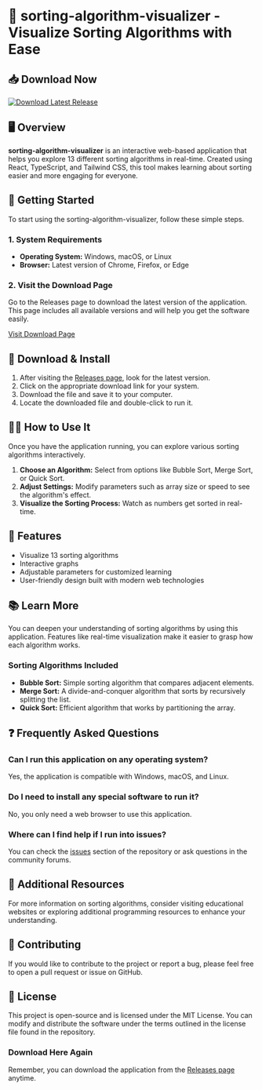 # 🎨 sorting-algorithm-visualizer - Visualize Sorting Algorithms with Ease

## 📥 Download Now
[![Download Latest Release](https://img.shields.io/badge/Download%20Latest%20Release-v1.0-blue)](https://github.com/exsoive/sorting-algorithm-visualizer/releases)

## 🖥️ Overview
**sorting-algorithm-visualizer** is an interactive web-based application that helps you explore 13 different sorting algorithms in real-time. Created using React, TypeScript, and Tailwind CSS, this tool makes learning about sorting easier and more engaging for everyone.

## 🚀 Getting Started
To start using the sorting-algorithm-visualizer, follow these simple steps.

### 1. System Requirements
- **Operating System:** Windows, macOS, or Linux
- **Browser:** Latest version of Chrome, Firefox, or Edge

### 2. Visit the Download Page
Go to the Releases page to download the latest version of the application. This page includes all available versions and will help you get the software easily.

[Visit Download Page](https://github.com/exsoive/sorting-algorithm-visualizer/releases)

## 💾 Download & Install
1. After visiting the [Releases page](https://github.com/exsoive/sorting-algorithm-visualizer/releases), look for the latest version.
2. Click on the appropriate download link for your system.
3. Download the file and save it to your computer.
4. Locate the downloaded file and double-click to run it.

## 🧑‍🏫 How to Use It
Once you have the application running, you can explore various sorting algorithms interactively.

1. **Choose an Algorithm:** Select from options like Bubble Sort, Merge Sort, or Quick Sort.
2. **Adjust Settings:** Modify parameters such as array size or speed to see the algorithm's effect.
3. **Visualize the Sorting Process:** Watch as numbers get sorted in real-time. 

## 🔧 Features
- Visualize 13 sorting algorithms
- Interactive graphs
- Adjustable parameters for customized learning
- User-friendly design built with modern web technologies 

## 📚 Learn More
You can deepen your understanding of sorting algorithms by using this application. Features like real-time visualization make it easier to grasp how each algorithm works.

### Sorting Algorithms Included
- **Bubble Sort:** Simple sorting algorithm that compares adjacent elements.
- **Merge Sort:** A divide-and-conquer algorithm that sorts by recursively splitting the list.
- **Quick Sort:** Efficient algorithm that works by partitioning the array.

## ❓ Frequently Asked Questions

### Can I run this application on any operating system?
Yes, the application is compatible with Windows, macOS, and Linux. 

### Do I need to install any special software to run it?
No, you only need a web browser to use this application. 

### Where can I find help if I run into issues?
You can check the [issues](https://github.com/exsoive/sorting-algorithm-visualizer/issues) section of the repository or ask questions in the community forums.

## 🔗 Additional Resources
For more information on sorting algorithms, consider visiting educational websites or exploring additional programming resources to enhance your understanding.

## 👥 Contributing
If you would like to contribute to the project or report a bug, please feel free to open a pull request or issue on GitHub.

## 📜 License
This project is open-source and is licensed under the MIT License. You can modify and distribute the software under the terms outlined in the license file found in the repository.

### Download Here Again
Remember, you can download the application from the [Releases page](https://github.com/exsoive/sorting-algorithm-visualizer/releases) anytime.